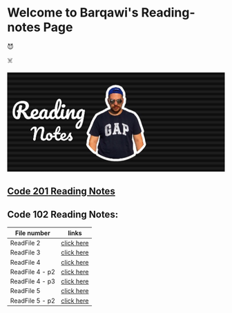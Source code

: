 #  Welcome to Barqawi's Reading-notes Page 

:smiling_imp: 

:skull_and_crossbones:

![Barqawi's pp](asas1.jpeg)

## [Code **201** Reading Notes](https://barqawiii.github.io/reading-notes/201/)

## Code **102** Reading Notes:

| File number      | links                                                          |
| -----------------| ------------------------------------------------------------   |     
|  ReadFile 2      |[click here ](https://barqawiii.github.io/reading-notes/Read2)  |  
|  ReadFile 3      |[click here ](https://barqawiii.github.io/reading-notes/read3)  |  
|  ReadFile 4      |[click here ](https://barqawiii.github.io/reading-notes/read4)  |
|  ReadFile 4 - p2  |[click here ](https://barqawiii.github.io/reading-notes/Read4-1)|  
|  ReadFile 4 - p3  |[click here ](https://barqawiii.github.io/reading-notes/readme04b)|  
|  ReadFile 5      |[click here ](https://barqawiii.github.io/reading-notes/read5)  |  
|  ReadFile 5 - p2     |[click here ](https://barqawiii.github.io/reading-notes/Read05)|         
 


